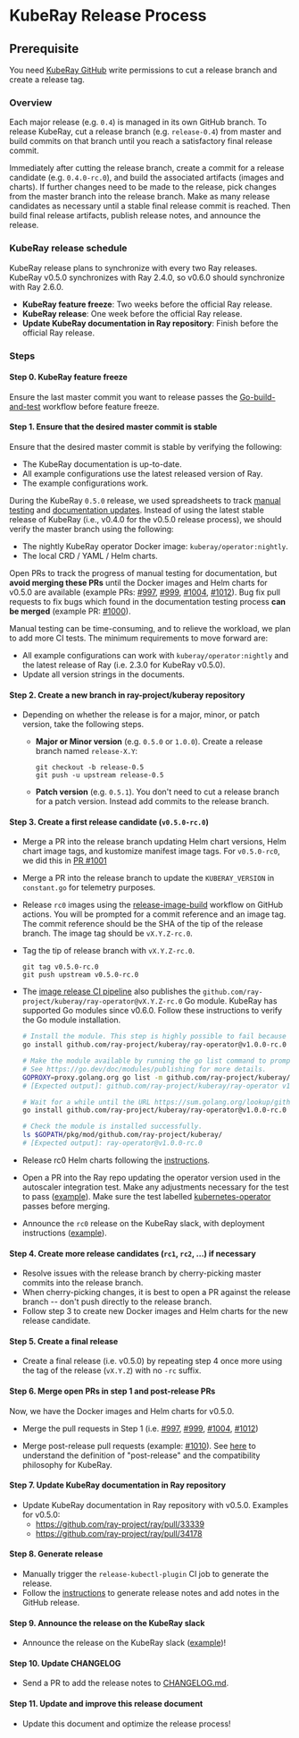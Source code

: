 # KubeRay Release Process

## Prerequisite

You need [KubeRay GitHub](https://github.com/ray-project/kuberay) write permissions to cut a release branch and create a release tag.

### Overview

Each major release (e.g. `0.4`) is managed in its own GitHub branch.
To release KubeRay, cut a release branch (e.g. `release-0.4`) from master and build commits on that branch
until you reach a satisfactory final release commit.

Immediately after cutting the release branch, create a commit for a release candidate (e.g. `0.4.0-rc.0`),
and build the associated artifacts (images and charts).
If further changes need to be made to the release, pick changes from the master branch into the release branch.
Make as many release candidates as necessary until a stable final release commit is reached.
Then build final release artifacts, publish release notes, and announce the release.

### KubeRay release schedule

KubeRay release plans to synchronize with every two Ray releases. KubeRay v0.5.0 synchronizes with Ray 2.4.0, so v0.6.0 should synchronize with Ray 2.6.0.

* **KubeRay feature freeze**: Two weeks before the official Ray release.
* **KubeRay release**: One week before the official Ray release.
* **Update KubeRay documentation in Ray repository**: Finish before the official Ray release.

### Steps

#### Step 0. KubeRay feature freeze

Ensure the last master commit you want to release passes the [Go-build-and-test](https://github.com/ray-project/kuberay/actions/workflows/test-job.yaml) workflow before feature freeze.

#### Step 1. Ensure that the desired master commit is stable

Ensure that the desired master commit is stable by verifying the following:

* The KubeRay documentation is up-to-date.
* All example configurations use the latest released version of Ray.
* The example configurations work.

During the KubeRay `0.5.0` release, we used spreadsheets to track [manual testing](https://docs.google.com/spreadsheets/d/13q059_lcaKb3BFmOlmZTtOqZPuGPYjRuKPqI1FSpCO8/edit?usp=sharing) and [documentation updates](https://docs.google.com/spreadsheets/d/13q059_lcaKb3BFmOlmZTtOqZPuGPYjRuKPqI1FSpCO8/edit?usp=sharing). Instead of using the latest stable release of KubeRay (i.e., v0.4.0 for the v0.5.0 release process), we should verify the master branch using the following:

* The nightly KubeRay operator Docker image: `kuberay/operator:nightly`.
* The local CRD / YAML / Helm charts.

Open PRs to track the progress of manual testing for documentation, but **avoid merging these PRs** until the  Docker images and Helm charts for v0.5.0 are available
(example PRs: [#997](https://github.com/ray-project/kuberay/pull/997), [#999](https://github.com/ray-project/kuberay/pull/999), [#1004](https://github.com/ray-project/kuberay/pull/1004), [#1012](https://github.com/ray-project/kuberay/pull/1012)).
Bug fix pull requests to fix bugs which found in the documentation testing process **can be merged** (example PR: [#1000](https://github.com/ray-project/kuberay/pull/1000)).

Manual testing can be time-consuming, and to relieve the workload, we plan to add more CI tests. The minimum requirements to move forward are:

* All example configurations can work with `kuberay/operator:nightly` and the latest release of Ray (i.e. 2.3.0 for KubeRay v0.5.0).
* Update all version strings in the documents.

#### Step 2. Create a new branch in ray-project/kuberay repository

* Depending on whether the release is for a major, minor, or patch version, take the following steps.
  * **Major or Minor version** (e.g. `0.5.0` or `1.0.0`). Create a release branch named `release-X.Y`:

    ```console
    git checkout -b release-0.5
    git push -u upstream release-0.5
    ```

  * **Patch version** (e.g. `0.5.1`). You don't need to cut a release branch for a patch version. Instead add commits to the release branch.

#### Step 3. Create a first release candidate (`v0.5.0-rc.0`)

* Merge a PR into the release branch updating Helm chart versions, Helm chart image tags, and kustomize manifest image tags. For `v0.5.0-rc0`, we did this in [PR #1001](https://github.com/ray-project/kuberay/pull/1001)

* Merge a PR into the release branch to update the `KUBERAY_VERSION` in `constant.go` for telemetry purposes.

* Release `rc0` images using the [release-image-build](https://github.com/ray-project/kuberay/actions/workflows/image-release.yaml) workflow on GitHub actions.
You will be prompted for a commit reference and an image tag. The commit reference should be the SHA of the tip of the release branch. The image tag should be `vX.Y.Z-rc.0`.

* Tag the tip of release branch with `vX.Y.Z-rc.0`.

    ```console
    git tag v0.5.0-rc.0
    git push upstream v0.5.0-rc.0
    ```

* The [image release CI pipeline](https://github.com/ray-project/kuberay/blob/master/.github/workflows/image-release.yaml) also publishes the `github.com/ray-project/kuberay/ray-operator@vX.Y.Z-rc.0` Go module. KubeRay has supported Go modules since v0.6.0. Follow these instructions to verify the Go module installation.

    ```sh
    # Install the module. This step is highly possible to fail because the module is not available in the proxy server.
    go install github.com/ray-project/kuberay/ray-operator@v1.0.0-rc.0

    # Make the module available by running the go list command to prompt Go to update its index of modules with information about the module you’re publishing.
    # See https://go.dev/doc/modules/publishing for more details.
    GOPROXY=proxy.golang.org go list -m github.com/ray-project/kuberay/ray-operator@v1.0.0-rc.0
    # [Expected output]: github.com/ray-project/kuberay/ray-operator v1.0.0-rc.0

    # Wait for a while until the URL https://sum.golang.org/lookup/github.com/ray-project/kuberay/ray-operator@vX.Y.Z-rc.0 no longer displays "not found". This may take 15 mins based on my experience.
    go install github.com/ray-project/kuberay/ray-operator@v1.0.0-rc.0

    # Check the module is installed successfully.
    ls $GOPATH/pkg/mod/github.com/ray-project/kuberay/
    # [Expected output]: ray-operator@v1.0.0-rc.0
    ```

* Release rc0 Helm charts following the [instructions](../release/helm-chart.md).

* Open a PR into the Ray repo updating the operator version used in the autoscaler integration test. Make any adjustments necessary for the test to pass ([example](https://github.com/ray-project/ray/pull/40918)). Make sure the test labelled [kubernetes-operator](https://buildkite.com/ray-project/oss-ci-build-pr/builds/17146#01873a69-5ccf-4c71-b06c-ae3a4dd9aecb) passes before merging.

* Announce the `rc0` release on the KubeRay slack, with deployment instructions ([example](https://ray-distributed.slack.com/archives/C02GFQ82JPM/p1680555251566609)).

#### Step 4. Create more release candidates (`rc1`, `rc2`, ...) if necessary

* Resolve issues with the release branch by cherry-picking master commits into the release branch.
* When cherry-picking changes, it is best to open a PR against the release branch -- don't push directly to the release branch.
* Follow step 3 to create new Docker images and Helm charts for the new release candidate.

#### Step 5. Create a final release

* Create a final release (i.e. v0.5.0) by repeating step 4 once more using the tag of the release (`vX.Y.Z`) with no `-rc` suffix.

#### Step 6. Merge open PRs in step 1 and post-release PRs

Now, we have the Docker images and Helm charts for v0.5.0.

* Merge the pull requests in Step 1 (i.e. [#997](https://github.com/ray-project/kuberay/pull/997), [#999](https://github.com/ray-project/kuberay/pull/999), [#1004](https://github.com/ray-project/kuberay/pull/1004), [#1012](https://github.com/ray-project/kuberay/pull/1012))

* Merge post-release pull requests (example: [#1010](https://github.com/ray-project/kuberay/pull/1010)). See [here](https://github.com/ray-project/kuberay/issues/940) to understand the definition of "post-release" and the compatibility philosophy for KubeRay.

#### Step 7. Update KubeRay documentation in Ray repository

* Update KubeRay documentation in Ray repository with v0.5.0. Examples for v0.5.0:
  * <https://github.com/ray-project/ray/pull/33339>
  * <https://github.com/ray-project/ray/pull/34178>

#### Step 8. Generate release

* Manually trigger the `release-kubectl-plugin` CI job to generate the release.
* Follow the [instructions](../release/changelog.md) to generate release notes and add notes in the GitHub release.

#### Step 9. Announce the release on the KubeRay slack

* Announce the release on the KubeRay slack ([example](https://ray-distributed.slack.com/archives/C02GFQ82JPM/p1681244150758839))!

#### Step 10. Update CHANGELOG

* Send a PR to add the release notes to [CHANGELOG.md](../../CHANGELOG.md).

#### Step 11. Update and improve this release document

* Update this document and optimize the release process!
